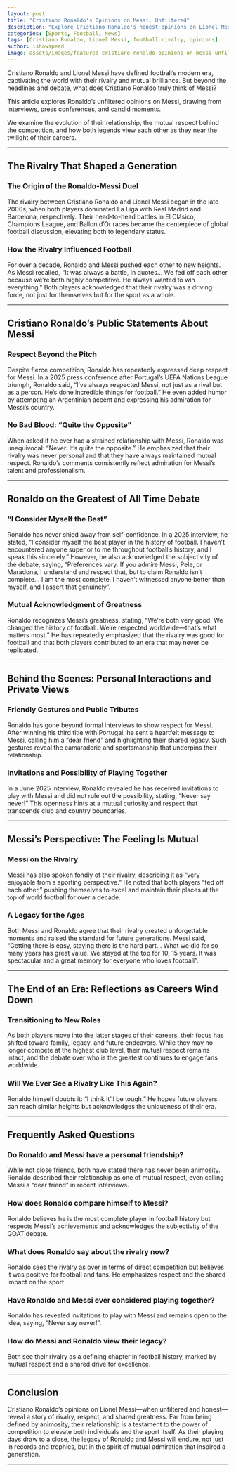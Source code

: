 ```yaml
---
layout: post
title: "Cristiano Ronaldo's Opinions on Messi, Unfiltered"
description: "Explore Cristiano Ronaldo's honest opinions on Lionel Messi, from rivalry to respect, and how their relationship shaped football history."
categories: [Sports, Football, News]
tags: [Cristiano Ronaldo, Lionel Messi, football rivalry, opinions]
author: ishowspeed
image: assets/images/featured_cristiano-ronaldo-opinions-on-messi-unfiltered.webp
---
```


Cristiano Ronaldo and Lionel Messi have defined football’s modern era, captivating the world with their rivalry and mutual brilliance. But beyond the headlines and debate, what does Cristiano Ronaldo truly think of Messi? 

This article explores Ronaldo’s unfiltered opinions on Messi, drawing from interviews, press conferences, and candid moments. 

We examine the evolution of their relationship, the mutual respect behind the competition, and how both legends view each other as they near the twilight of their careers.

---

## The Rivalry That Shaped a Generation

### The Origin of the Ronaldo-Messi Duel

The rivalry between Cristiano Ronaldo and Lionel Messi began in the late 2000s, when both players dominated La Liga with Real Madrid and Barcelona, respectively. Their head-to-head battles in El Clásico, Champions League, and Ballon d’Or races became the centerpiece of global football discussion, elevating both to legendary status.

### How the Rivalry Influenced Football

For over a decade, Ronaldo and Messi pushed each other to new heights. As Messi recalled, “It was always a battle, in quotes… We fed off each other because we’re both highly competitive. He always wanted to win everything.” Both players acknowledged that their rivalry was a driving force, not just for themselves but for the sport as a whole.

---

## Cristiano Ronaldo’s Public Statements About Messi

### Respect Beyond the Pitch

Despite fierce competition, Ronaldo has repeatedly expressed deep respect for Messi. In a 2025 press conference after Portugal’s UEFA Nations League triumph, Ronaldo said, “I’ve always respected Messi, not just as a rival but as a person. He’s done incredible things for football.” He even added humor by attempting an Argentinian accent and expressing his admiration for Messi’s country.

### No Bad Blood: “Quite the Opposite”

When asked if he ever had a strained relationship with Messi, Ronaldo was unequivocal: “Never. It’s quite the opposite.” He emphasized that their rivalry was never personal and that they have always maintained mutual respect. Ronaldo’s comments consistently reflect admiration for Messi’s talent and professionalism.

---

## Ronaldo on the Greatest of All Time Debate

### “I Consider Myself the Best”

Ronaldo has never shied away from self-confidence. In a 2025 interview, he stated, “I consider myself the best player in the history of football. I haven’t encountered anyone superior to me throughout football’s history, and I speak this sincerely.” However, he also acknowledged the subjectivity of the debate, saying, “Preferences vary. If you admire Messi, Pele, or Maradona, I understand and respect that, but to claim Ronaldo isn’t complete… I am the most complete. I haven’t witnessed anyone better than myself, and I assert that genuinely”.

### Mutual Acknowledgment of Greatness

Ronaldo recognizes Messi’s greatness, stating, “We’re both very good. We changed the history of football. We’re respected worldwide—that’s what matters most.” He has repeatedly emphasized that the rivalry was good for football and that both players contributed to an era that may never be replicated.

---

## Behind the Scenes: Personal Interactions and Private Views

### Friendly Gestures and Public Tributes

Ronaldo has gone beyond formal interviews to show respect for Messi. After winning his third title with Portugal, he sent a heartfelt message to Messi, calling him a “dear friend” and highlighting their shared legacy. Such gestures reveal the camaraderie and sportsmanship that underpins their relationship.

### Invitations and Possibility of Playing Together

In a June 2025 interview, Ronaldo revealed he has received invitations to play with Messi and did not rule out the possibility, stating, “Never say never!” This openness hints at a mutual curiosity and respect that transcends club and country boundaries.

---

## Messi’s Perspective: The Feeling Is Mutual

### Messi on the Rivalry

Messi has also spoken fondly of their rivalry, describing it as “very enjoyable from a sporting perspective.” He noted that both players “fed off each other,” pushing themselves to excel and maintain their places at the top of world football for over a decade.

### A Legacy for the Ages

Both Messi and Ronaldo agree that their rivalry created unforgettable moments and raised the standard for future generations. Messi said, “Getting there is easy, staying there is the hard part… What we did for so many years has great value. We stayed at the top for 10, 15 years. It was spectacular and a great memory for everyone who loves football”.

---

## The End of an Era: Reflections as Careers Wind Down

### Transitioning to New Roles

As both players move into the latter stages of their careers, their focus has shifted toward family, legacy, and future endeavors. While they may no longer compete at the highest club level, their mutual respect remains intact, and the debate over who is the greatest continues to engage fans worldwide.

### Will We Ever See a Rivalry Like This Again?

Ronaldo himself doubts it: “I think it’ll be tough.” He hopes future players can reach similar heights but acknowledges the uniqueness of their era.

---

## Frequently Asked Questions

### Do Ronaldo and Messi have a personal friendship?

While not close friends, both have stated there has never been animosity. Ronaldo described their relationship as one of mutual respect, even calling Messi a “dear friend” in recent interviews.

### How does Ronaldo compare himself to Messi?

Ronaldo believes he is the most complete player in football history but respects Messi’s achievements and acknowledges the subjectivity of the GOAT debate.

### What does Ronaldo say about the rivalry now?

Ronaldo sees the rivalry as over in terms of direct competition but believes it was positive for football and fans. He emphasizes respect and the shared impact on the sport.

### Have Ronaldo and Messi ever considered playing together?

Ronaldo has revealed invitations to play with Messi and remains open to the idea, saying, “Never say never!”.

### How do Messi and Ronaldo view their legacy?

Both see their rivalry as a defining chapter in football history, marked by mutual respect and a shared drive for excellence.

---

## Conclusion

Cristiano Ronaldo’s opinions on Lionel Messi—when unfiltered and honest—reveal a story of rivalry, respect, and shared greatness. Far from being defined by animosity, their relationship is a testament to the power of competition to elevate both individuals and the sport itself. As their playing days draw to a close, the legacy of Ronaldo and Messi will endure, not just in records and trophies, but in the spirit of mutual admiration that inspired a generation.

---
